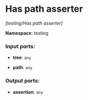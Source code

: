 # Has path asserter

_[testing/Has path asserter]_

__Namespace__: testing

### Input ports:

* __tree__: ` any `


* __path__: ` any `

### Output ports:

* __assertion__: ` any `

